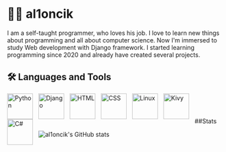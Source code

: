 # 🧑‍💻 al1oncik
I am a self-taught programmer, who loves his job. I love to learn new things about programming and all about computer science. Now I'm immersed to study Web development with Django framework. I started learning programming since 2020 and already have created several projects.

## 🛠️ Languages and Tools
<img align="left" alt="Python" width="60px" style="padding-right: 10px;" src="https://cdn.jsdelivr.net/gh/devicons/devicon/icons/python/python-original.svg" />
<img align="left" alt="Django" width="60px" style="padding-right: 10px;" src="https://cdn.jsdelivr.net/gh/devicons/devicon/icons/django/django-plain.svg" />
<img align="left" alt="HTML" width="60px" style="padding-right: 10px;" src="https://cdn.jsdelivr.net/gh/devicons/devicon/icons/html5/html5-original.svg" />
<img align="left" alt="CSS" width="60px" style="padding-right: 10px;" src="https://cdn.jsdelivr.net/gh/devicons/devicon/icons/css3/css3-original.svg" />
<img align="left" alt="Linux" width="60px" style="padding-right: 10px;" src="https://cdn.jsdelivr.net/gh/devicons/devicon/icons/linux/linux-original.svg" />
<img align="left" alt="Kivy" width="60px" style="padding-right: 10px;" src="https://github.com/kivy/kivy-design/blob/master/logo/svg/kivy-logo-dark.svg" />
<img align="left" alt="C#" width="60px" style="padding-right: 10px; margin-bottom: 20px;" src="https://cdn.jsdelivr.net/gh/devicons/devicon/icons/csharp/csharp-original.svg" />
<br />

#

##Stats

![al1oncik's GitHub stats](https://github-readme-stats.vercel.app/api?username=al1oncik&show_icons=true&theme=gruvbox)





          
